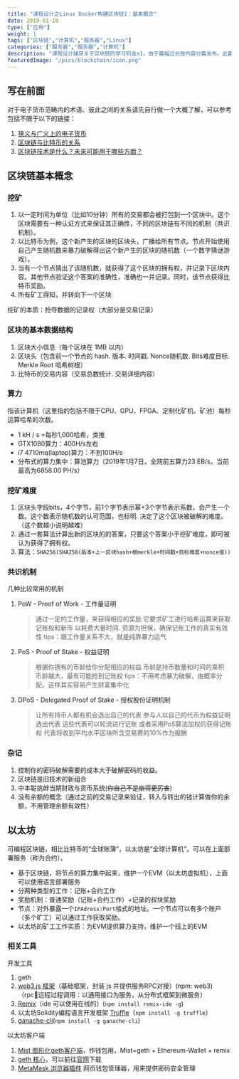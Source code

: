 ```yaml
---
title: "课程设计之Linux Docker构建区块链1：基本概念"
date: 2019-01-10
type: ["应用"]
weight: 1
tags: ["区块链","计算机","服务器","Linux"]
categories: ["服务器","服务器","计算机"]
description: "课程设计捕获关于区块链的学习机会x1，由于篇幅过长按内容分篇发布。此篇阐述基础概念"
featuredImage: "/pics/blockchain/icon.png"
---
```


## 写在前面
对于电子货币范畴内的术语、彼此之间的关系请先自行做一个大概了解，可以参考包括不限于以下的链接：
1. [狭义与广义上的电子货币](https://www.wikiwand.com/zh-hant/%E9%9B%BB%E5%AD%90%E8%B2%A8%E5%B9%A3)
2. [区块链与比特币的关系](https://www.zhihu.com/question/47034756)
3. [区块链技术是什么？未来可能用于哪些方面？](https://www.zhihu.com/question/27687960)

## 区块链基本概念

### 挖矿

1. 以一定时间为单位（比如10分钟）所有的交易都会被打包到一个区块中。这个区块需要有一种认证方式来保证其正确性，不同的区块链有不同的机制（共识机制）。
2. 以比特币为例，这个新产生的区块的区块头，广播给所有节点。节点开始使用自己产生随机数来暴力破解得出这个新产生的区块的随机数（一个数字猜谜游戏）。
3. 当有一个节点猜出了该随机数，就获得了这个区块的拥有权，并记录下区块内容。其他节点验证这个答案的准确性，准确也一并记录。同时，该节点获得比特币奖励。
4. 所有矿工得知，并转向下一个区块

挖矿的本质：抢夺数据的记录权（大部分是交易记录）

### 区块的基本数据结构

1. 区块大小信息（每个区块在 1MB 以内）
2. 区块头（包含前一个节点的 hash. 版本. 时间戳. Nonce随机数. Bits难度目标. Merkle Root 哈希树根）
3. 比特币的交易内容（交易总数统计. 交易详细内容）

### 算力
指该计算机（这里指的包括不限于CPU、GPU、FPGA、定制化矿机、矿池）每秒运算哈希的次数。

- 1 kH / s =每秒1,000哈希，类推
- GTX1080算力：400H/s左右
- i7 4710mq(laptop)算力：不到100H/s
- 分布式的算力集中：算池算力（2019年1月7日，全网前五算力23 EB/s，当前最高为6858.00 PH/s）

### 挖矿难度

1. 区块头字段bits，4个字节，前1个字节表示幂+3个字节表示系数，会产生一个数。这个数表示随机数的认可范围，也标明. 决定了这个区块被破解的难度。（这个数越小说明越难）
2. 通过一套算法计算出新的区块的的答案，只要这个答案小于挖矿难度，即可被认为获得了拥有权。
3. 算法：``SHA256(SHA256(版本+上一区块hash+根merkle+时间戳+目标难度+nonce值)) ``

### 共识机制
几种比较常用的机制
1. PoW 	- Proof of Work - 工作量证明
    > 通过一定的工作量，来获得相应的奖励
    > 它要求矿工进行哈希运算来获取记账权和新币
    > 以耗费大量时间. 资源为担保，确保记账工作的真实有效性
    tips：跟工作量关系不大，就是纯靠暴力运气

2. PoS	- Proof of Stake - 权益证明
    > 根据你拥有的币龄给你分配相应的权益
    > 币龄是持币数量和时间的乘积
    > 币龄越大，最有可能抢到记账权
    tips：不用考虑暴力破解，由概率分配。这样其实容易产生财富集中化

3. DPoS	- Delegated Proof of Stake - 授权股份证明机制
    > 让所有持币人都有机会选出自己的代表
    > 参与人以自己的代币为权益证明选出代表
    > 这些代表可以轮流进行记账
    > 或者采用PoS算法加权的获得记账权
    > 代表将收到平均水平区块所含交易费的10%作为报酬

### 杂记

1. 控制你的密码破解需要的成本大于破解密码的收益。
2. 区块链是旧技术的新组合
3. 中本聪挑衅当期财政与货币系统(~~你自己不是崩得更厉害~~)
4. 没有余额的概念（通过之前的交易记录来验证，转入与转出的钱计算做你的余额，不用管理余额有效性）

## 以太坊
可编程区块链，相比比特币的“全球账簿”，以太坊是“全球计算机”。可以在上面部署服务（称为合约）。
- 基于区块链，将节点的算力集中起来，维护一个EVM（以太坊虚拟机），上面可以使用语言部署服务
- 分两种类型的工作：记账+合约工作
- 奖励机制：普通奖励（记账+合约工作）+记录的叔块奖励
- 节点：对外暴露一个``IPAdress:Port``格式的地址。一个节点可以有多个账户（多个旷工）可以通过工作获取奖励。
- 以太坊的矿工工作实质：为EVM提供算力支持，维护一个线上的EVM

### 相关工具
开发工具
1. geth
1. [web3.js 框架](https://github.com/ethereum/web3.js/)（基础框架，封装 js 并提供服务RPC对接）(npm: web3)（rpc远程过程调用：以通用接口为服务，从分布式框架到微服务）
2. [Remix](https://github.com/ethereum/remix-ide)（ide 可以使用在线的）(``npm install remix-ide -g``)
3. 以太坊Solidity编程语言开发框架 [Truffle](https://github.com/trufflesuite/truffle)（``npm install -g truffle``）
4. [ganache-cli](https://github.com/trufflesuite/ganache-cli)(``npm install -g ganache-cli``)

以太坊客户端
1. [Mist 图形化geth客户端](https://github.com/ethereum/mist)，作钱包用，Mist=geth + Ethereum-Wallet + remix
2. [geth 核心](https://github.com/ethereum/go-ethereum)，可以前往[官网](https://geth.ethereum.org/downloads/)下载
3. [MetaMask 浏览器插件](https://github.com/MetaMask/metamask-extension) 网页钱包管理器，用来提供密码安全管理